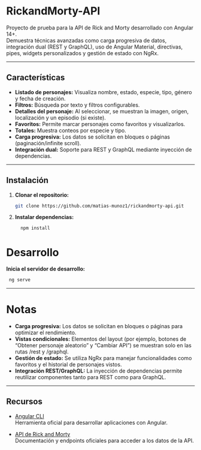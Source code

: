 # RickandMorty-API

Proyecto de prueba para la API de Rick and Morty desarrollado con Angular 14+.  
Demuestra técnicas avanzadas como carga progresiva de datos, integración dual (REST y GraphQL), uso de Angular Material, directivas, pipes, widgets personalizados y gestión de estado con NgRx.

---

## Características

- **Listado de personajes:** Visualiza nombre, estado, especie, tipo, género y fecha de creación.
- **Filtros:** Búsqueda por texto y filtros configurables.
- **Detalles del personaje:** Al seleccionar, se muestran la imagen, origen, localización y un episodio (si existe).
- **Favoritos:** Permite marcar personajes como favoritos y visualizarlos.
- **Totales:** Muestra conteos por especie y tipo.
- **Carga progresiva:** Los datos se solicitan en bloques o páginas (paginación/infinite scroll).
- **Integración dual:** Soporte para REST y GraphQL mediante inyección de dependencias.

---

## Instalación

1. **Clonar el repositorio:**

   ```bash
   git clone https://github.com/matias-munoz1/rickandmorty-api.git
    ```
2. **Instalar dependencias:**
   ```bash
     npm install

# Desarrollo
  **Inicia el servidor de desarrollo:**
   ```bash
    ng serve
   ```
---

# Notas
- **Carga progresiva:** Los datos se solicitan en bloques o páginas para optimizar el rendimiento.
- **Vistas condicionales:** Elementos del layout (por ejemplo, botones de “Obtener personaje aleatorio” y “Cambiar API”) se muestran solo en las rutas /rest y /graphql.
- **Gestión de estado:** Se utiliza NgRx para manejar funcionalidades como favoritos y el historial de personajes vistos.
- **Integración REST/GraphQL:** La inyección de dependencias permite reutilizar componentes tanto para REST como para GraphQL.

---

## Recursos

- [Angular CLI](https://angular.dev/tools/cli)  
  Herramienta oficial para desarrollar aplicaciones con Angular.

- [API de Rick and Morty](https://rickandmortyapi.com)  
  Documentación y endpoints oficiales para acceder a los datos de la API.
